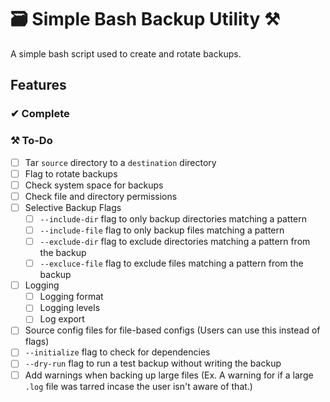 # 🗃 Simple Bash Backup Utility ⚒
A simple bash script used to create and rotate backups.

## Features
### ✔ Complete

### ⚒ To-Do
- [ ] Tar `source` directory to a `destination` directory
- [ ] Flag to rotate backups
- [ ] Check system space for backups
- [ ] Check file and directory permissions
- [ ] Selective Backup Flags
	- [ ] `--include-dir` flag to only backup directories matching a pattern
	- [ ] `--include-file` flag to only backup files matching a pattern
	- [ ] `--exclude-dir` flag to exclude directories matching a pattern from the backup
	- [ ] `--excluce-file` flag to exclude files matching a pattern from the backup
- [ ] Logging
	- [ ] Logging format
	- [ ] Logging levels
	- [ ] Log export
- [ ] Source config files for file-based configs (Users can use this instead of flags)
- [ ] `--initialize` flag to check for dependencies
- [ ] `--dry-run` flag to run a test backup without writing the backup
- [ ] Add warnings when backing up large files (Ex. A warning for if a large `.log` file was tarred incase the user isn't aware of that.)
